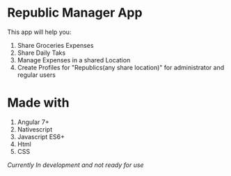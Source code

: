 # Republic Manager App

This app will help you:

1. Share Groceries Expenses
2. Share Daily Taks
3. Manage Expenses in a shared Location
4. Create Profiles for "Republics(any share location)" for administrator and regular users

# Made with

1. Angular 7+
2. Nativescript
3. Javascript ES6+
4. Html
5. CSS

*Currently In development and not ready for use*